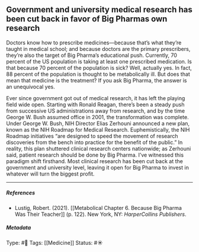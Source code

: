 ## Government and university medical research has been cut back in favor of Big Pharmas own research  # 

Doctors know how to prescribe medicines—because that’s what they’re taught in medical school; and because doctors are the primary prescribers, they’re also the target of Big Pharma’s educational push. Currently, 70 percent of the US population is taking at least one prescribed medication. Is that because 70 percent of the population is sick? Well, actually yes. In fact, 88 percent of the population is thought to be metabolically ill. But does that mean that medicine is the treatment? If you ask Big Pharma, the answer is an unequivocal yes. 

Ever since government got out of medical research, it has left the playing field wide open. Starting with Ronald Reagan, there’s been a steady push from successive US administrations away from research, and by the time George W. Bush assumed office in 2001, the transformation was complete. Under George W. Bush, NIH Director Elias Zerhouni announced a new plan, known as the NIH Roadmap for Medical Research. Euphemistically, the NIH Roadmap initiatives “are designed to speed the movement of research discoveries from the bench into practice for the benefit of the public.” In reality, this plan shuttered clinical research centers nationwide; as Zerhouni said, patient research should be done by Big Pharma. I’ve witnessed this paradigm shift firsthand. Most clinical research has been cut back at the government and university level, leaving it open for Big Pharma to invest in whatever will turn the biggest profit.

___

##### References

- Lustig, Robert. (2021). [[Metabolical Chapter 6. Because Big Pharma Was Their Teacher]] (p. 122). New York, NY: _HarperCollins Publishers_.

##### Metadata

Type: #🔴 
Tags: [[Medicine]] 
Status: #☀️ 